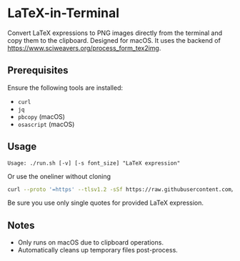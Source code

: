 # LaTeX-in-Terminal

Convert LaTeX expressions to PNG images directly from the terminal and copy them to the clipboard. Designed for macOS. It uses the backend of https://www.sciweavers.org/process_form_tex2img.

## Prerequisites

Ensure the following tools are installed:

- `curl`
- `jq`
- `pbcopy` (macOS)
- `osascript` (macOS)

## Usage
```
Usage: ./run.sh [-v] [-s font_size] "LaTeX expression"
```
Or use the oneliner without cloning
```bash
curl --proto '=https' --tlsv1.2 -sSf https://raw.githubusercontent.com/detrin/latex-in-terminal/refs/heads/main/run.sh | sh -s -- -s 18 'E=mc^2'
```
Be sure you use only single quotes for provided LaTeX expression.

## Notes
- Only runs on macOS due to clipboard operations.
- Automatically cleans up temporary files post-process.